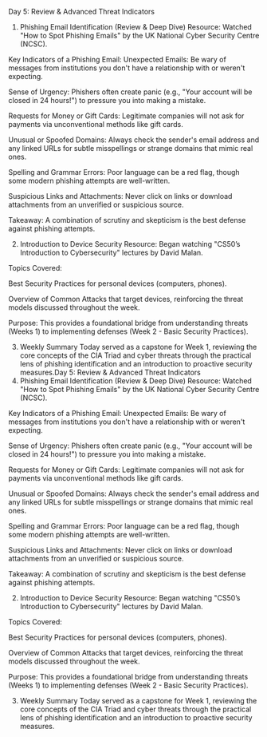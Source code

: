 Day 5: Review & Advanced Threat Indicators
1. Phishing Email Identification (Review & Deep Dive)
Resource: Watched "How to Spot Phishing Emails" by the UK National Cyber Security Centre (NCSC).

Key Indicators of a Phishing Email:
Unexpected Emails: Be wary of messages from institutions you don't have a relationship with or weren't expecting.

Sense of Urgency: Phishers often create panic (e.g., "Your account will be closed in 24 hours!") to pressure you into making a mistake.

Requests for Money or Gift Cards: Legitimate companies will not ask for payments via unconventional methods like gift cards.

Unusual or Spoofed Domains: Always check the sender's email address and any linked URLs for subtle misspellings or strange domains that mimic real ones.

Spelling and Grammar Errors: Poor language can be a red flag, though some modern phishing attempts are well-written.

Suspicious Links and Attachments: Never click on links or download attachments from an unverified or suspicious source.

Takeaway: A combination of scrutiny and skepticism is the best defense against phishing attempts.

2. Introduction to Device Security
Resource: Began watching "CS50’s Introduction to Cybersecurity" lectures by David Malan.

Topics Covered:

Best Security Practices for personal devices (computers, phones).

Overview of Common Attacks that target devices, reinforcing the threat models discussed throughout the week.

Purpose: This provides a foundational bridge from understanding threats (Weeks 1) to implementing defenses (Week 2 - Basic Security Practices).

3. Weekly Summary
Today served as a capstone for Week 1, reviewing the core concepts of the CIA Triad and cyber threats through the practical lens of phishing identification and an introduction to proactive security measures.Day 5: Review & Advanced Threat Indicators
1. Phishing Email Identification (Review & Deep Dive)
Resource: Watched "How to Spot Phishing Emails" by the UK National Cyber Security Centre (NCSC).

Key Indicators of a Phishing Email:
Unexpected Emails: Be wary of messages from institutions you don't have a relationship with or weren't expecting.

Sense of Urgency: Phishers often create panic (e.g., "Your account will be closed in 24 hours!") to pressure you into making a mistake.

Requests for Money or Gift Cards: Legitimate companies will not ask for payments via unconventional methods like gift cards.

Unusual or Spoofed Domains: Always check the sender's email address and any linked URLs for subtle misspellings or strange domains that mimic real ones.

Spelling and Grammar Errors: Poor language can be a red flag, though some modern phishing attempts are well-written.

Suspicious Links and Attachments: Never click on links or download attachments from an unverified or suspicious source.

Takeaway: A combination of scrutiny and skepticism is the best defense against phishing attempts.

2. Introduction to Device Security
Resource: Began watching "CS50’s Introduction to Cybersecurity" lectures by David Malan.

Topics Covered:

Best Security Practices for personal devices (computers, phones).

Overview of Common Attacks that target devices, reinforcing the threat models discussed throughout the week.

Purpose: This provides a foundational bridge from understanding threats (Weeks 1) to implementing defenses (Week 2 - Basic Security Practices).

3. Weekly Summary
Today served as a capstone for Week 1, reviewing the core concepts of the CIA Triad and cyber threats through the practical lens of phishing identification and an introduction to proactive security measures.